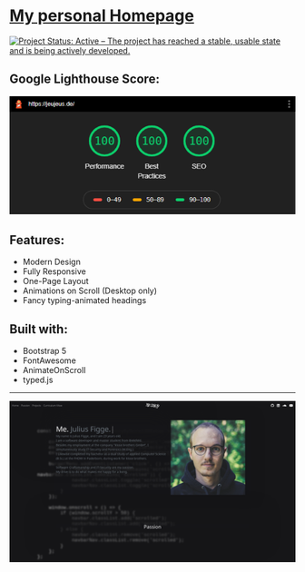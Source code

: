 # [My personal Homepage](https://jeujeus.de)
[![Project Status: Active – The project has reached a stable, usable state and is being actively developed.](https://www.repostatus.org/badges/latest/active.svg)](https://www.repostatus.org/#active)

## Google Lighthouse Score:
<p align="center">
  <img src="https://raw.githubusercontent.com/JeuJeus/homepage/master/img/score.png">
</p>

## Features:
- Modern Design
- Fully Responsive
- One-Page Layout
- Animations on Scroll (Desktop only)
- Fancy typing-animated headings

## Built with:
- Bootstrap 5
- FontAwesome
- AnimateOnScroll
- typed.js

--- 

![image](https://raw.githubusercontent.com/JeuJeus/homepage/master/img/website.png)

